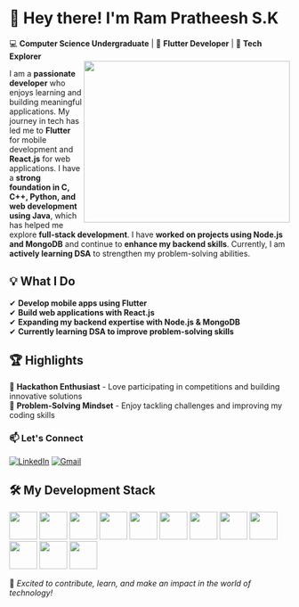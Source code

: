 # 👋 Hey there! I'm **Ram Pratheesh S.K**  

💻 **Computer Science Undergraduate** | 🚀 **Flutter Developer** | 🎯 **Tech Explorer**  
<img align="right" width="370" height="290" src="https://i.pinimg.com/originals/47/f0/34/47f0342cec72b800463bf003eac1257e.gif">

I am a **passionate developer** who enjoys learning and building meaningful applications. My journey in tech has led me to **Flutter** for mobile development and **React.js** for web applications. I have a **strong foundation in C, C++, Python, and web development using Java**, which has helped me explore **full-stack development**. I have **worked on projects using Node.js and MongoDB** and continue to **enhance my backend skills**. Currently, I am **actively learning DSA** to strengthen my problem-solving abilities.  

## 💡 What I Do  
✔ **Develop mobile apps using Flutter**  
✔ **Build web applications with React.js**  
✔ **Expanding my backend expertise with Node.js & MongoDB**  
✔ **Currently learning DSA to improve problem-solving skills**  

## 🏆 Highlights  
🔹 **Hackathon Enthusiast** - Love participating in competitions and building innovative solutions  
🔹 **Problem-Solving Mindset** - Enjoy tackling challenges and improving my coding skills  

### 📫 Let's Connect  
[![LinkedIn](https://img.shields.io/badge/LinkedIn-0077B5?style=for-the-badge&logo=linkedin&logoColor=white)](https://www.linkedin.com/in/rampratheeshsk/)   [![Gmail](https://img.shields.io/badge/Gmail-D14836?style=for-the-badge&logo=gmail&logoColor=white)](mailto:skrampratheesh@gmail.com)  

## 🛠 My Development Stack  

<img height="50" width="50" src="https://img.icons8.com/color/48/flutter.png"/> <img height="50" width="50" src="https://img.icons8.com/color/48/000000/c-programming.png" /> <img height="50" width="50" src="https://img.icons8.com/color/48/000000/c-plus-plus-logo.png" /> <img height="50" width="50" src="https://img.icons8.com/color/48/000000/java-coffee-cup-logo.png" /> <img height="50" width="50" src="https://img.icons8.com/color/48/000000/python.png" /> <img height="50" width="50" src="https://img.icons8.com/color/48/000000/html-5.png" /> <img height="50" width="50" src="https://img.icons8.com/color/48/000000/css3.png" /> <img height="50" width="50" src="https://img.icons8.com/color/48/000000/javascript.png"/> <img height="50" width="50" src="https://img.icons8.com/color/48/000000/google-firebase-console.png"/> <img height="50" width="50" src="https://img.icons8.com/color/48/000000/mysql-logo.png"/> <img height="50" width="50" src="https://img.icons8.com/color/48/000000/mongodb.png"/> <img height="50" width="50" src="https://img.icons8.com/color/48/000000/nodejs.png"/> 
 
  
🚀 *Excited to contribute, learn, and make an impact in the world of technology!*  
